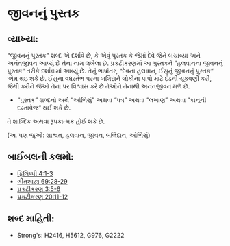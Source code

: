 # જીવનનું પુસ્તક 

## વ્યાખ્યા: 

“જીવનનું પુસ્તક” શબ્દ એ દર્શાવે છે, કે એવું પુસ્તક કે જેમાં દેવે જેને બચાવ્યા અને અનંતજીવન આપ્યું છે તેના નામ લખેલા છે.
પ્રકટીકરણમાં આ પુસ્તકને “હલવાનના જીવનનું પુસ્તક” તરીકે દર્શાવામાં આવ્યું છે.
તેનું ભાષાંતર, “દેવના હલવાન, ઈસુનું જીવનનું પુસ્તક” એમ થઇ શકે છે.
ઈસુના વધસ્તંભ પરના બલિદાને લોકોના પાપો માટે દંડની ચૂકવણી કરી, જેથી કરીને જેઓ તેના પર વિશ્વાસ કરે છે તેઓને તેનાથી અનંતજીવન મળે છે.

* “પુસ્તક” શબ્દનો અર્થ “ઓળિયું” અથવા “પત્ર” અથવા “લખાણ” અથવા “કાનૂની દસ્તાવેજ” થઈ શકે છે.

તે શાબ્દિક અથવા રૂપકાત્મક હોઈ શકે છે.

(આ પણ જુઓ: [શાશ્વત](../kt/eternity.md), [હલવાન](../kt/lamb.md), [જીવન](../kt/life.md), [બલિદાન](../other/sacrifice.md), [ઓળિયું](../other/scroll.md))

## બાઈબલની કલમો: 

* [ફિલિપ્પી 4:1-3](rc://gu/tn/help/php/04/01)
* [ગીતશાસ્ત્ર  69:28-29](rc://gu/tn/help/psa/069/028)
* [પ્રકટીકરણ  3:5-6](rc://gu/tn/help/rev/03/05)
* [પ્રકટીકરણ 20:11-12](rc://gu/tn/help/rev/20/11)

## શબ્દ માહિતી: 

* Strong's: H2416, H5612, G976, G2222
